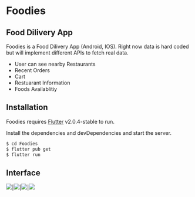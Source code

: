 # Foodies
## Food Dilivery App



Foodies is a Food Dilivery App (Android, IOS). Right now data is hard coded but will implement different APIs to fetch real data.

- User can see nearby Restaurants
- Recent Orders
- Cart
- Restuarant Information
- Foods Availablitiy

## Installation

Foodies requires [Flutter](https://flutter.dev/docs/get-started/install) v2.0.4-stable to run.

Install the dependencies and devDependencies and start the server.

```sh
$ cd Foodies
$ flutter pub get
$ flutter run
```


## Interface


![](https://github.com/arslankaleem7229/Foodies/blob/main/assets/Screenshots/Screenshot_1617997063.png?raw=true)|![](https://github.com/arslankaleem7229/Foodies/blob/main/assets/Screenshots/Screenshot_1617997087.png?raw=true)|![](https://github.com/arslankaleem7229/Foodies/blob/main/assets/Screenshots/Screenshot_1617997092.png?raw=true)|![](https://github.com/arslankaleem7229/Foodies/blob/main/assets/Screenshots/Screenshot_1617997100.png?raw=true)

